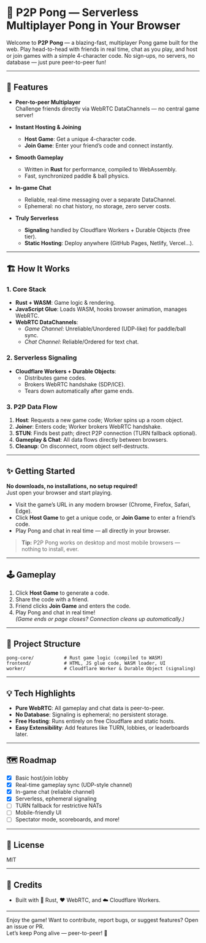 # 🏓 P2P Pong — Serverless Multiplayer Pong in Your Browser

Welcome to **P2P Pong** — a blazing-fast, multiplayer Pong game built for the web. Play head-to-head with friends in real time, chat as you play, and host or join games with a simple 4-character code. No sign-ups, no servers, no database — just pure peer-to-peer fun!

---

## 🚀 Features

- **Peer-to-peer Multiplayer**  
  Challenge friends directly via WebRTC DataChannels — no central game server!

- **Instant Hosting & Joining**  
  - **Host Game**: Get a unique 4-character code.
  - **Join Game**: Enter your friend’s code and connect instantly.

- **Smooth Gameplay**  
  - Written in **Rust** for performance, compiled to WebAssembly.
  - Fast, synchronized paddle & ball physics.

- **In-game Chat**  
  - Reliable, real-time messaging over a separate DataChannel.
  - Ephemeral: no chat history, no storage, zero server costs.

- **Truly Serverless**  
  - **Signaling** handled by Cloudflare Workers + Durable Objects (free tier).
  - **Static Hosting**: Deploy anywhere (GitHub Pages, Netlify, Vercel…).

---

## 🏗️ How It Works

### 1. Core Stack

- **Rust + WASM**: Game logic & rendering.
- **JavaScript Glue**: Loads WASM, hooks browser animation, manages WebRTC.
- **WebRTC DataChannels**:  
  - *Game Channel*: Unreliable/Unordered (UDP-like) for paddle/ball sync.
  - *Chat Channel*: Reliable/Ordered for text chat.

### 2. Serverless Signaling

- **Cloudflare Workers + Durable Objects**:  
  - Distributes game codes.
  - Brokers WebRTC handshake (SDP/ICE).
  - Tears down automatically after game ends.

### 3. P2P Data Flow

1. **Host**: Requests a new game code; Worker spins up a room object.
2. **Joiner**: Enters code; Worker brokers WebRTC handshake.
3. **STUN**: Finds best path; direct P2P connection (TURN fallback optional).
4. **Gameplay & Chat**: All data flows directly between browsers.
5. **Cleanup**: On disconnect, room object self-destructs.

---

## ✨ Getting Started

**No downloads, no installations, no setup required!**  
Just open your browser and start playing.

- Visit the game’s URL in any modern browser (Chrome, Firefox, Safari, Edge).
- Click **Host Game** to get a unique code, or **Join Game** to enter a friend’s code.
- Play Pong and chat in real time — all directly in your browser.

> **Tip:** P2P Pong works on desktop and most mobile browsers — nothing to install, ever.

---

## 🕹️ Gameplay

1. Click **Host Game** to generate a code.
2. Share the code with a friend.
3. Friend clicks **Join Game** and enters the code.
4. Play Pong and chat in real time!  
   _(Game ends or page closes? Connection cleans up automatically.)_

---

## 🧩 Project Structure

```
pong-core/           # Rust game logic (compiled to WASM)
frontend/            # HTML, JS glue code, WASM loader, UI
worker/              # Cloudflare Worker & Durable Object (signaling)
```

---

## 💡 Tech Highlights

- **Pure WebRTC**: All gameplay and chat data is peer-to-peer.
- **No Database**: Signaling is ephemeral; no persistent storage.
- **Free Hosting**: Runs entirely on free Cloudflare and static hosts.
- **Easy Extensibility**: Add features like TURN, lobbies, or leaderboards later.

---

## 🗺️ Roadmap

- [x] Basic host/join lobby
- [x] Real-time gameplay sync (UDP-style channel)
- [x] In-game chat (reliable channel)
- [x] Serverless, ephemeral signaling
- [ ] TURN fallback for restrictive NATs
- [ ] Mobile-friendly UI
- [ ] Spectator mode, scoreboards, and more!

---

## 📄 License

MIT

---

## 🙏 Credits

- Built with 🦀 Rust, ❤️ WebRTC, and ☁️ Cloudflare Workers.

---

Enjoy the game! Want to contribute, report bugs, or suggest features? Open an issue or PR.  
Let’s keep Pong alive — peer-to-peer! 🎉